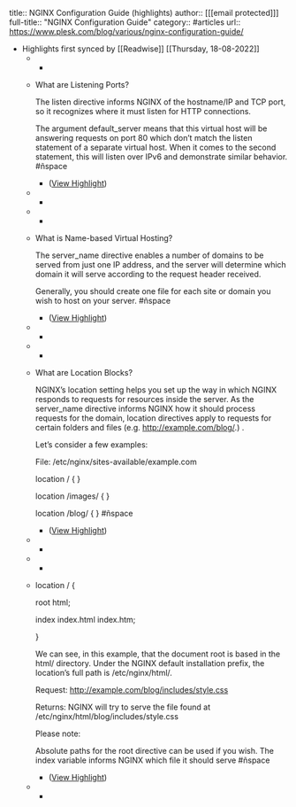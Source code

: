 title:: NGINX Configuration Guide (highlights)
author:: [[[email protected]]]
full-title:: "NGINX Configuration Guide"
category:: #articles
url:: https://www.plesk.com/blog/various/nginx-configuration-guide/

- Highlights first synced by [[Readwise]] [[Thursday, 18-08-2022]]
	- -
	- What are Listening Ports?
	  
	  The listen directive informs NGINX of the hostname/IP and TCP port, so it recognizes where it must listen for HTTP connections.
	  
	  The argument default_server means that this virtual host will be answering requests on port 80 which don’t match the listen statement of a separate virtual host. When it comes to the second statement, this will listen over IPv6 and demonstrate similar behavior. #ñspace
		- ([View Highlight](https://instapaper.com/read/1475675408/18542195))
	- -
	- -
	- What is Name-based Virtual Hosting?
	  
	  The server_name directive enables a number of domains to be served from just one IP address, and the server will determine which domain it will serve according to the request header received.
	  
	  Generally, you should create one file for each site or domain you wish to host on your server. #ñspace
		- ([View Highlight](https://instapaper.com/read/1475675408/18542220))
	- -
	- -
	- What are Location Blocks?
	  
	  NGINX’s location setting helps you set up the way in which NGINX responds to requests for resources inside the server. As the server_name directive informs NGINX how it should process requests for the domain, location directives apply to requests for certain folders and files (e.g. http://example.com/blog/.) .
	  
	  Let’s consider a few examples:
	  
	  File: /etc/nginx/sites-available/example.com
	  
	  location / { }
	  
	  location /images/ { }
	  
	  location /blog/ { } #ñspace
		- ([View Highlight](https://instapaper.com/read/1475675408/18542242))
	- -
	- -
	- location / {
	  
	  root html;
	  
	  index index.html index.htm;
	  
	  }
	  
	  We can see, in this example, that the document root is based in the html/ directory. Under the NGINX default installation prefix, the location’s full path is /etc/nginx/html/.
	  
	  Request: http://example.com/blog/includes/style.css
	  
	  Returns: NGINX will try to serve the file found at /etc/nginx/html/blog/includes/style.css
	  
	  Please note:
	  
	  Absolute paths for the root directive can be used if you wish. The index variable informs NGINX which file it should serve #ñspace
		- ([View Highlight](https://instapaper.com/read/1475675408/18542310))
	- -